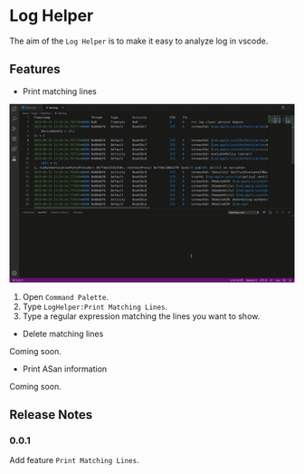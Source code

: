 # Log Helper

The aim of the `Log Helper` is to make it easy to analyze log in vscode.

## Features

- Print matching lines

![print matching lines](./screenshots/print_matching_lines.gif)

1. Open `Command Palette`.
2. Type `LogHelper:Print Matching Lines`.
3. Type a regular expression matching the lines you want to show.

- Delete matching lines

Coming soon.

- Print ASan information

Coming soon.

## Release Notes

### 0.0.1

Add feature `Print Matching Lines`.
